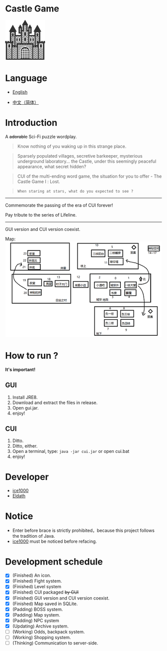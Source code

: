 # Castle Game
![icon](res/drawable/ic_launcher.png)

# Language

- [English](/README.md)

- [中文（简体）](README/zh_CN.md)

# Introduction

A ~~adorable~~ Sci-Fi puzzle wordplay.

> Know nothing of you waking up in this strange place.

> Sparsely populated villages, secretive barkeeper, mysterious underground laboratory... the Castle, under this seemingly peaceful appearance, what secret hidden?

> CUI of the multi-ending word game, the situation for you to offer - The Castle Game Ⅰ : Lost.

>     When staring at stars, what do you expected to see ?

----------

Commemorate the passing of the era of CUI forever!

Pay tribute to the series of Lifeline.

----------

GUI version and CUI version coexist.<br/>

Map: <br/>
![map](res/drawable/map.png)

# How to run ?
 **It's important!**

## GUI

1. Install JRE8.
1. Download and extract the files in release.
1. Open gui.jar.
1. enjoy!

## CUI

1. Ditto.
1. Ditto, either.
1. Open a terminal, type:  ```java -jar cui.jar``` or open cui.bat
1. enjoy!

# Developer
+ [ice1000](https://github.com/ice1000)
+ [Eldath](https://github.com/lizhaohan001)

# Notice
+ Enter before brace is strictly prohibited，because this project follows the tradition of Java.
+ [ice1000](https://github.com/ice1000) must be noticed before refacing.

# Development schedule
- [X]  (Finished) An icon.
- [X]  (Finished) Fight system.
- [X]  (Finished) Level system
- [X]  (Finished) CUI packaged ~~by GUI~~
- [X]  (Finished) GUI version and CUI version coexist.
- [X]  (Finished) Map saved in SQLite.
- [X]  (Padding)  BOSS system.
- [X]  (Padding)  Map system.
- [X]  (Padding)  NPC system
- [X]  (Updating) Archive system.
- [ ]  (Working)  Odds, backpack system.
- [ ]  (Working)  Shopping system.
- [ ]  (Thinking) Communication to server-side.